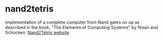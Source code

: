 # nand2tetris
Implementation of a complete computer from Nand gates on up as described in the book, "The Elements of Computing Systems" by Nisan and Schocken.
[Nand2Tetris website](http://www.nand2tetris.org/)
